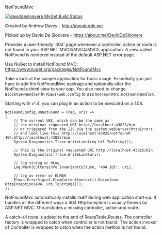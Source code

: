 NotFoundMvc

[![daviddesloovere MyGet Build Status](https://www.myget.org/BuildSource/Badge/daviddesloovere?identifier=42e5a458-d3c2-4b20-a5e3-bf0a09d580aa)](https://www.myget.org/)

Created by Andrew Davey - http://aboutcode.net

Picked up by David De Sloovere - https://about.me/DavidDeSloovere

Provides a user-friendly '404' page whenever a controller, action or route is not found in your ASP.NET MVC3/MVC4/MVC5 application.
A view called NotFound is rendered instead of the default ASP.NET error page.

Use NuGet to install NotFound MVC: https://www.nuget.org/packages/NotFoundMvc

Take a look at the sample application for basic usage. 
Essentially you just have to add the NotFoundMvc package and optionally alter the NotFound.cshtml view to your app. You also need to change `BlockViewHandler` in `Views\web.config` to use `NotFoundMvc.NotFoundHandler`.

Starting with v1.4, you can plug in an action to be executed on a 404.

    NotFoundConfig.OnNotFound = (req, uri) =>
    {
        // The current URI, which can be the same as 
        // the original requested URI http://localhost:43825/bin
        // or triggered from the IIS via the system.webServer/httpErrors
        // and look like this http://localhost:43825/notfound?404;http://localhost:43825/bin
        System.Diagnostics.Trace.WriteLine(req.Url.ToString());
    
        // This is the original requested URI http://localhost:43825/bin
        System.Diagnostics.Trace.WriteLine(uri);
    
        // log string w/ NLog
        Log.Warn(CultureInfo.InvariantCulture, "404 {0}", uri);

        // log as error w/ ELMAH
        Elmah.ErrorSignal.FromCurrentContext().Raise(new HttpException(404, uri.ToString()));
    };

NotFoundMvc automatically installs itself during web application start-up. It handles all the different ways a 404 HttpException is usually thrown by ASP.NET MVC. This includes a missing controller, action and route.

A catch-all route is added to the end of RouteTable.Routes.
The controller factory is wrapped to catch when controller is not found.
The action invoker of Controller is wrapped to catch when the action method is not found.
